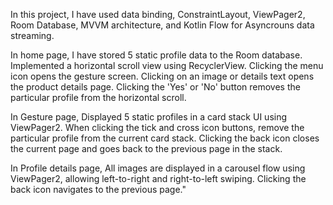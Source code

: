 In this project, I have used data binding, ConstraintLayout, ViewPager2, Room Database, MVVM architecture, and Kotlin Flow for Asyncrouns data streaming.

In home page,
          I have stored 5 static profile data to the Room database. 
          Implemented a horizontal scroll view using RecyclerView. 
          Clicking the menu icon opens the gesture screen. 
          Clicking on an image or details text opens the product details page. 
          Clicking the 'Yes' or 'No' button removes the particular profile from the horizontal scroll.

In Gesture page,
          Displayed 5 static profiles in a card stack UI using ViewPager2. 
          When clicking the tick and cross icon buttons, remove the particular profile from the current card stack. 
          Clicking the back icon closes the current page and goes back to the previous page in the stack.

In Profile details page,
           All images are displayed in a carousel flow using ViewPager2, allowing left-to-right and right-to-left swiping. 
           Clicking the back icon navigates to the previous page."
          
